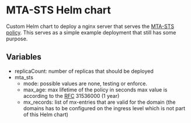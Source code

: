 # MTA-STS Helm chart
Custom Helm chart to deploy a nginx server that serves the [MTA-STS policy](https://datatracker.ietf.org/doc/html/rfc8461). This serves as a simple example deployment that still has some purpose.

## Variables
* replicaCount: number of replicas that should be deployed
* mta_sts
  * mode: possible values are none, testing or enforce. 
  * max_age: max lifetime of the policy in seconds max value is according to the [RFC](https://datatracker.ietf.org/doc/html/rfc8461) 31536000 (1 year)
  * mx_records: list of mx-entries that are valid for the domain (the domains has to be configured on the ingress level which is not part of this Helm chart)
